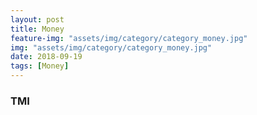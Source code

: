 ```yaml
---
layout: post
title: Money
feature-img: "assets/img/category/category_money.jpg"
img: "assets/img/category/category_money.jpg"
date: 2018-09-19
tags: [Money]
---
```


<!--Sed ut perspiciatis unde omnis iste natus error sit voluptatem accusantium doloremque laudantium, totam rem aperiam, eaque ipsa quae ab illo inventore veritatis et quasi architecto beatae vitae dicta sunt explicabo. Nemo enim ipsam voluptatem <a>quia voluptas sit aspernatur</a> aut odit aut fugit, sed quia consequuntur magni dolores eos qui ratione voluptatem sequi nesciunt. Neque porro quisquam est, qui dolorem ipsum quia dolor sit amet, consectetur, adipisci velit, sed quia non numquam eius <a>modi tempora incidunt</a> ut labore et dolore magnam aliquam quaerat voluptatem. Ut enim ad minima veniam, quis nostrum exercitationem ullam corporis suscipit laboriosam, nisi ut aliquid ex ea commodi consequatur? Quis autem vel eum iure reprehenderit qui in ea voluptate velit esse quam nihil molestiae consequatur, vel illum qui dolorem eum fugiat quo voluptas nulla pariatur?
Use this area of the page to describe your project. The icon above is part of a free icon set by <a href="https://sellfy.com/p/8Q9P/jV3VZ/">Flat Icons</a>. On their website, you can download their free set with 16 icons, or you can purchase the entire set with 146 icons for only $12!-->

### TMI
	
<!--~2018 : +1000<br>
6월 말 ~ 8월 말 미국 : -500<br>
포르투갈 비행기 : -100<br>
동생 보증금 : -50<br>
9월 초 타이핑 알바 : +50<br>
이모, 할머니 용돈 : +40<br>
포르투갈 환전 : -60<br>
생활 지출 : -50<br><br>
***NOW : +330***
<br><br>-->

